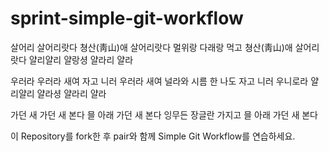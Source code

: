 # sprint-simple-git-workflow

살어리 살어리랏다 쳥산(靑山)애 살어리랏다
멀위랑 다래랑 먹고 쳥산(靑山)애 살어리랏다
얄리얄리 얄랑셩 얄라리 얄라

우러라 우러라 새여 자고 니러 우러라 새여
널라와 시름 한 나도 자고 니러 우니로라
얄리얄리 얄라셩 얄라리 얄라

가던 새 가던 새 본다 믈 아래 가던 새 본다
잉무든 장글란 가지고 믈 아래 가던 새 본다


이 Repository를 fork한 후 pair와 함께 Simple Git Workflow를 연습하세요.
